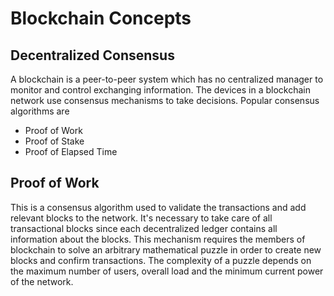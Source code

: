 # Blockchain Concepts

## Decentralized Consensus
A blockchain is a peer-to-peer system which has no centralized manager to monitor and control exchanging information. The devices in a blockchain network use consensus mechanisms to take decisions. Popular consensus algorithms are
* Proof of Work
* Proof of Stake
* Proof of Elapsed Time

## Proof of Work
This is a consensus algorithm used to validate the transactions and add relevant blocks to the network. It's necessary to take care of all transactional blocks since each decentralized ledger contains all information about the blocks. This mechanism requires the members of blockchain to solve an arbitrary mathematical puzzle in order to create new blocks and confirm transactions. The complexity of a puzzle depends on the maximum number of users, overall load and the minimum current power of the network.